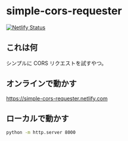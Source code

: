 # simple-cors-requester

[![Netlify Status](https://api.netlify.com/api/v1/badges/cfe69e52-a7ca-4fab-bc61-cda37c17b6a0/deploy-status)](https://app.netlify.com/sites/simple-cors-requester/deploys)

## これは何

シンプルに CORS リクエストを試すやつ。


## オンラインで動かす

https://simple-cors-requester.netlify.com


## ローカルで動かす

```bash
python -m http.server 8000
```